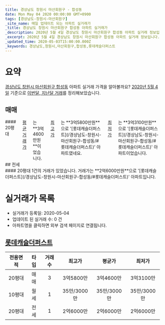 ```yaml
---
title: 경상남도 창원시 마산회원구 - 합성동
date: Mon May 04 2020 00:00:00 GMT+0900
tags: [경상남도-창원시-마산회원구]
_site_name: 매일 업데이트 되는 아파트 실거래가
_title: 경상남도 창원시 마산회원구 합성동 아파트 실거래가
_description: 2020년 5월 4일 경상남도 창원시 마산회원구 합성동 아파트 실거래 정보입니다. 1건 아파트 정보가 있습니다.
_excerpt: 2020년 5월 4일 경상남도 창원시 마산회원구 합성동 아파트 실거래 정보입니다. 1건 아파트 정보가 있습니다.
_updated_time: 2020-05-03T15:00:00.000Z
_keywords: 경상남도,창원시,마산회원구,합성동,롯데캐슬더퍼스트
---
```





# 요약
<ins>경상남도 창원시 마산회원구 합성동</ins> 아파트 실거래 가격을 알아볼까요? <ins>2020년 5월 4일</ins> 기준으로 <ins>이번달, 지난달 거래</ins>를 정리해보았습니다.

## 매매
<div class="container">
<div class="twelve columns" markdown="1">
#### 20평대
<ins>평균 거래가</ins>는 **3억4600만원**이었습니다. <ins>최고가</ins>는 **3억5800만원**으로 '[롯데캐슬더퍼스트](/경상남도-창원시-마산회원구-합성동/#롯데캐슬더퍼스트)' 아파트였네요. <ins>최저가</ins>는 **3억3100만원**으로 '[롯데캐슬더퍼스트](/경상남도-창원시-마산회원구-합성동/#롯데캐슬더퍼스트)' 아파트이었습니다.
</div>
</div>
## 전세
<div class="container">
<div class="twelve columns" markdown="1">
#### 20평대
1건의 거래가 있었습니다. 거래가는 **2억6000만원**으로 '[롯데캐슬더퍼스트](/경상남도-창원시-마산회원구-합성동/#롯데캐슬더퍼스트)' 아파트입니다.
</div>
</div>



# 실거래가 목록
- 실거래가 등록일: 2020-05-04
- 업데이트 된 실거래 수: 0 건
- 아파트명을 클릭하면 외부 검색 페이지로 연결됩니다.

## [롯데캐슬더퍼스트](#롯데캐슬더퍼스트)

|전용면적|타입|거래수|최고가|평균가|최저가|
|:---:|:---:|:---:|:---:|:---:|:---:|
|20평대|<span class="deal-type-1">매매</span>|3|3억5800만|3억4600만|3억3100만|
|10평대|<span class="deal-type-3">월세</span>|1|35만/3000만|35만/3000만|35만/3000만|
|20평대|<span class="deal-type-2">전세</span>|1|2억6000만|2억6000만|2억6000만|

<br/>



